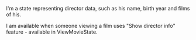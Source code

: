 I'm a state representing director data, such as his name, birth year and films of his.

I am available when someone viewing a film uses "Show director info" feature - available in ViewMovieState.